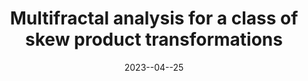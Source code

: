---
title: "Multifractal analysis for a class of skew product transformations"
collection: talks
type: "Seminar Talks"
permalink: #/talks/2014-03-01-talk-3
venue: #"Seminar Talks"
date: 2023--04--25
location: "Wuhan Univeristy"
---